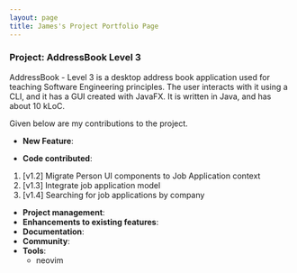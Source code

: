 ```yaml
---
layout: page
title: James's Project Portfolio Page
---
```


### Project: AddressBook Level 3

AddressBook - Level 3 is a desktop address book application used for teaching Software Engineering principles. The user interacts with it using a CLI, and it has a GUI created with JavaFX. It is written in Java, and has about 10 kLoC.

Given below are my contributions to the project.

* **New Feature**:


* **Code contributed**:

1. [v1.2] Migrate Person UI components to Job Application context
2. [v1.3] Integrate job application model
3. [v1.4] Searching for job applications by company

* **Project management**:
* **Enhancements to existing features**:
* **Documentation**:
* **Community**:
* **Tools**:
  - neovim

